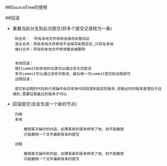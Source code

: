 ##SourceTree的使用

##回滚

 * 重置当前分支到此次提交(将多个提交记录转为一条)
        
        软合并：  所有本地文件修改会保存到暂存区
        混合合并：所有本地文件修改不会保存到暂存区,只存在本地
        强行合并：所有的本地文件修改都会被删除
        
        
        本地回滚：
        我们commit到本地的记录可以通过该方式取消
        多次commit可以通过该命令取消，最后用一次commit提交到远程即可
        远程回滚：
        
        提交到远程的代码执行该操作会将本地代码回滚到指定的版本,但是此时的版本是落后于远端的,需要拉取最近的版本才可以
        


 * 回滚提交(总会生成一个新的节点)
        
        
        刘峰
        本地
            
            撤销某次操作的内容，如果有新的版本修改了他，则不能撤销
            只能撤销一个文件最新版本的提交
        
        远程
            
            撤销某次操作的内容，如果有新的版本修改了他，则不能撤销
            只能撤销一个文件最新版本的提交